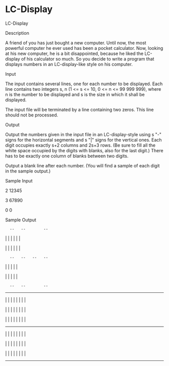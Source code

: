 # LC-Display

LC-Display

Description

A friend of you has just bought a new computer. Until now, the most powerful computer he ever used has been a pocket calculator. Now, looking at his new computer, he is a bit disappointed, because he liked the LC-display of his calculator so much. So you decide to write a program that displays numbers in an LC-display-like style on his computer.

Input

The input contains several lines, one for each number to be displayed. Each line contains two integers s, n (1 <= s <= 10, 0 <= n <= 99 999 999), where n is the number to be displayed and s is the size in which it shall be displayed.

The input file will be terminated by a line containing two zeros. This line should not be processed.

Output

Output the numbers given in the input file in an LC-display-style using s "-" signs for the horizontal segments and s "|" signs for the vertical ones. Each digit occupies exactly s+2 columns and 2s+3 rows. (Be sure to fill all the white space occupied by the digits with blanks, also for the last digit.) There has to be exactly one column of blanks between two digits.

Output a blank line after each number. (You will find a sample of each digit in the sample output.)

Sample Input

2 12345

3 67890

0 0

Sample Output

      --   --        -- 
      
   |    |    | |  | | 
   
   |    |    | |  | | 
   
      --   --   --   -- 
      
   | |       |    |    |
   
   | |       |    |    |
   
      --   --        -- 
      

 ---   ---   ---   ---   --- 
 
|         | |   | |   | |   |

|         | |   | |   | |   |

|         | |   | |   | |   |

 ---         ---   --- 
 
|   |     | |   |     | |   |

|   |     | |   |     | |   |

|   |     | |   |     | |   |

 ---         ---   ---   ---
